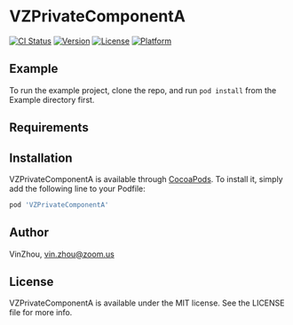 # VZPrivateComponentA

[![CI Status](https://img.shields.io/travis/VinZhou/VZPrivateComponentA.svg?style=flat)](https://travis-ci.org/VinZhou/VZPrivateComponentA)
[![Version](https://img.shields.io/cocoapods/v/VZPrivateComponentA.svg?style=flat)](https://cocoapods.org/pods/VZPrivateComponentA)
[![License](https://img.shields.io/cocoapods/l/VZPrivateComponentA.svg?style=flat)](https://cocoapods.org/pods/VZPrivateComponentA)
[![Platform](https://img.shields.io/cocoapods/p/VZPrivateComponentA.svg?style=flat)](https://cocoapods.org/pods/VZPrivateComponentA)

## Example

To run the example project, clone the repo, and run `pod install` from the Example directory first.

## Requirements

## Installation

VZPrivateComponentA is available through [CocoaPods](https://cocoapods.org). To install
it, simply add the following line to your Podfile:

```ruby
pod 'VZPrivateComponentA'
```

## Author

VinZhou, vin.zhou@zoom.us

## License

VZPrivateComponentA is available under the MIT license. See the LICENSE file for more info.
